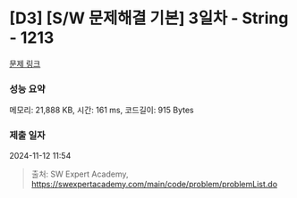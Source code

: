 # [D3] [S/W 문제해결 기본] 3일차 - String - 1213 

[문제 링크](https://swexpertacademy.com/main/code/problem/problemDetail.do?contestProbId=AV14P0c6AAUCFAYi) 

### 성능 요약

메모리: 21,888 KB, 시간: 161 ms, 코드길이: 915 Bytes

### 제출 일자

2024-11-12 11:54



> 출처: SW Expert Academy, https://swexpertacademy.com/main/code/problem/problemList.do